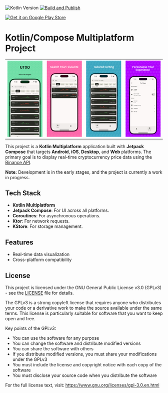 ![Kotlin Version](https://img.shields.io/badge/kotlin-2.1.20-blue?logo=kotlin) [![Build and Publish](https://github.com/percy-g2/kmp_utxo/actions/workflows/build-and-publish-web.yml/badge.svg)](https://github.com/percy-g2/kmp_utxo/actions/workflows/build-and-publish-web.yml)

[<img src="https://upload.wikimedia.org/wikipedia/commons/7/78/Google_Play_Store_badge_EN.svg"
alt="Get it on Google Play Store"
height="40">](https://play.google.com/store/apps/details?id=org.androdevlinux.utxo)

# Kotlin/Compose Multiplatform Project

<table>
  <tr>
    <td><img src="https://github.com/percy-g2/kmp_utxo/blob/main/screenshots/s1.png" width="200" alt="1"></td>
    <td><img src="https://github.com/percy-g2/kmp_utxo/blob/main/screenshots/s2.png" width="200" alt="2"></td>
    <td><img src="https://github.com/percy-g2/kmp_utxo/blob/main/screenshots/s3.png" width="200" alt="3"></td>
    <td><img src="https://github.com/percy-g2/kmp_utxo/blob/main/screenshots/s4.png" width="200" alt="4"></td>
  </tr>
</table>

This project is a **Kotlin Multiplatform** application built with **Jetpack Compose** that targets **Android**, **iOS**, **Desktop**, and **Web** platforms. The primary goal is to display real-time cryptocurrency price data using the [Binance API](https://developers.binance.com/docs/binance-spot-api-docs/web-socket-streams).

**Note:** Development is in the early stages, and the project is currently a work in progress.

## Tech Stack
- **Kotlin Multiplatform**
- **Jetpack Compose**: For UI across all platforms.
- **Coroutines**: For asynchronous operations.
- **Ktor**: For network requests.
- **KStore**: For storage management.

## Features
- Real-time data visualization
- Cross-platform compatibility

## License

This project is licensed under the GNU General Public License v3.0 (GPLv3) - see the [LICENSE](LICENSE) file for details.

The GPLv3 is a strong copyleft license that requires anyone who distributes your code or a derivative work to make the source available under the same terms. This license is particularly suitable for software that you want to keep open and free.

Key points of the GPLv3:
- You can use the software for any purpose
- You can change the software and distribute modified versions
- You can share the software with others
- If you distribute modified versions, you must share your modifications under the GPLv3
- You must include the license and copyright notice with each copy of the software
- You must disclose your source code when you distribute the software

For the full license text, visit: https://www.gnu.org/licenses/gpl-3.0.en.html
